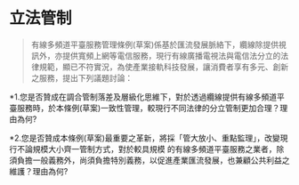 # 立法管制

>有線多頻道平臺服務管理條例(草案)係基於匯流發展脈絡下，纜線除提供視訊外，亦提供寬頻上網等電信服務，現行有線廣播電視法與電信法分立的法律規範，顯已不符實況，為使產業接軌科技發展，讓消費者享有多元、創新之服務，提出下列議題討論：

*1.您是否贊成在調合管制落差及層級化思維下，對於透過纜線提供有線多頻道平臺服務時，於本條例(草案)一致性管理，較現行不同法律的分立管制更加合理？理由為何?

*2.您是否贊成本條例(草案)最重要之革新，將採「管大放小、重點監理」，改變現行不論規模大小齊一管制方式，對於較具規模 的有線多頻道平臺服務之業者，除須負擔一般義務外，尚須負擔特別義務，以促進產業匯流發展，也兼顧公共利益之維護？理由為何?
